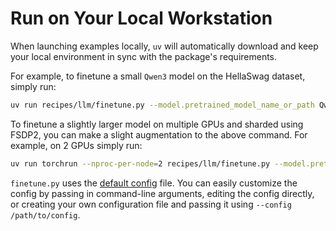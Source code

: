# Run on Your Local Workstation

When launching examples locally, `uv` will automatically download and keep your local environment in sync with the package's requirements. 

For example, to finetune a small `Qwen3` model on the HellaSwag dataset, simply run:

```sh
uv run recipes/llm/finetune.py --model.pretrained_model_name_or_path Qwen/Qwen3-0.6B
```

To finetune a slightly larger model on multiple GPUs and sharded using FSDP2, you can make a slight augmentation to the above command. For example, on 2 GPUs simply run:

```sh
uv run torchrun --nproc-per-node=2 recipes/llm/finetune.py --model.pretrained_model_name_or_path Qwen/Qwen3-1.7B
```

`finetune.py` uses the [default config](https://github.com/NVIDIA-NeMo/Automodel/blob/main/recipes/llm/llama_3_2_1b_hellaswag.yaml) file. You can easily customize the config by passing in command-line arguments, editing the config directly, or creating your own configuration file and passing it using `--config /path/to/config`.